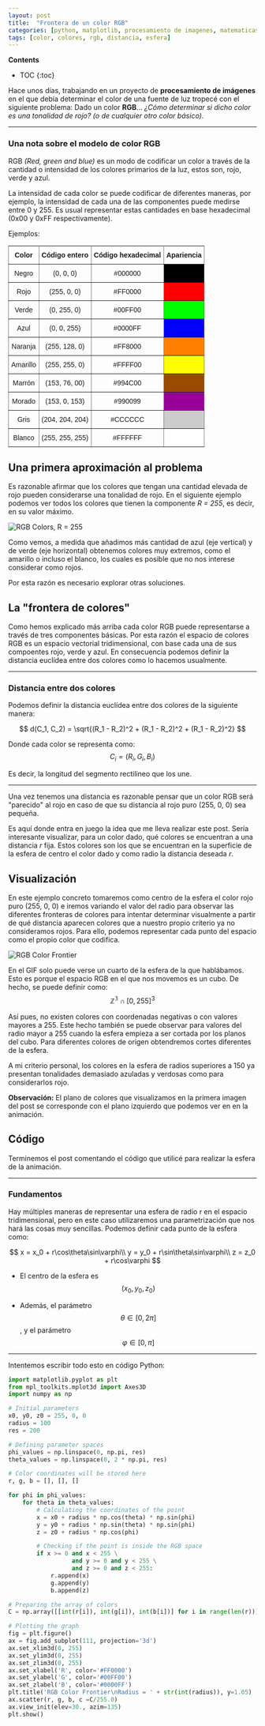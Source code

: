 ```yaml
---
layout: post
title:  "Frontera de un color RGB"
categories: [python, matplotlib, procesamiento de imagenes, matematicas]
tags: [color, colores, rgb, distancia, esfera]
---
```


**Contents**
* TOC
{:toc}

Hace unos días, trabajando en un proyecto de **procesamiento de imágenes** en el que debía determinar el color de una fuente de luz tropecé con el siguiente problema: Dado un color **RGB**... *¿Cómo determinar si dicho color es una tonalidad de rojo? (o de cualquier otro color básico).*

-----
### Una nota sobre el modelo de color RGB

RGB *(Red, green and blue)* es un modo de codificar un color a través de la cantidad o intensidad de los colores primarios de la luz, estos son, rojo, verde y azul.

La intensidad de cada color se puede codificar de diferentes maneras, por ejemplo, la intensidad de cada una de las componentes puede medirse entre 0 y 255. Es usual
representar estas cantidades en base hexadecimal (0x00 y 0xFF respectivamente).

Ejemplos:

<style type="text/css">
.tg  {border-collapse:collapse;border-spacing:0;}
.tg td{font-family:Arial, sans-serif;font-size:14px;padding:10px 5px;border-style:solid;border-width:1px;overflow:hidden;word-break:normal;border-color:black;}
.tg th{font-family:Arial, sans-serif;font-size:14px;font-weight:normal;padding:10px 5px;border-style:solid;border-width:1px;overflow:hidden;word-break:normal;border-color:black;}
.tg .tg-7zz7{background-color:#ffff00;border-color:inherit;text-align:center;vertical-align:top}
.tg .tg-hs0z{background-color:#ff0000;border-color:inherit;text-align:center;vertical-align:top}
.tg .tg-jqcb{background-color:#ff8000;border-color:inherit;text-align:center;vertical-align:top}
.tg .tg-tu2r{background-color:#cccccc;border-color:inherit;text-align:center;vertical-align:top}
.tg .tg-7bqb{background-color:#0000ff;border-color:inherit;text-align:center;vertical-align:top}
.tg .tg-c3ow{border-color:inherit;text-align:center;vertical-align:top}
.tg .tg-7btt{font-weight:bold;border-color:inherit;text-align:center;vertical-align:top}
.tg .tg-ksrh{background-color:#000000;border-color:inherit;text-align:center;vertical-align:top}
.tg .tg-ukt9{background-color:#00ff00;border-color:inherit;text-align:center;vertical-align:top}
.tg .tg-lrim{background-color:#994c00;border-color:inherit;text-align:center;vertical-align:top}
.tg .tg-517h{background-color:#990099;border-color:inherit;text-align:center;vertical-align:top}
.tg .tg-3xi5{background-color:#ffffff;border-color:inherit;text-align:center;vertical-align:top}
</style>
<table class="tg">
  <tr>
    <th class="tg-7btt">Color</th>
    <th class="tg-7btt">Código entero</th>
    <th class="tg-7btt">Código hexadecimal</th>
    <th class="tg-7btt">Apariencia</th>
  </tr>
  <tr>
    <td class="tg-c3ow">Negro</td>
    <td class="tg-c3ow">(0, 0, 0)</td>
    <td class="tg-c3ow">#000000</td>
    <td class="tg-ksrh"></td>
  </tr>
  <tr>
    <td class="tg-c3ow">Rojo</td>
    <td class="tg-c3ow">(255, 0, 0)</td>
    <td class="tg-c3ow">#FF0000</td>
    <td class="tg-hs0z"></td>
  </tr>
  <tr>
    <td class="tg-c3ow">Verde</td>
    <td class="tg-c3ow">(0, 255, 0)</td>
    <td class="tg-c3ow">#00FF00</td>
    <td class="tg-ukt9"></td>
  </tr>
  <tr>
    <td class="tg-c3ow">Azul</td>
    <td class="tg-c3ow">(0, 0, 255)</td>
    <td class="tg-c3ow">#0000FF</td>
    <td class="tg-7bqb"></td>
  </tr>
  <tr>
    <td class="tg-c3ow">Naranja</td>
    <td class="tg-c3ow">(255, 128, 0)</td>
    <td class="tg-c3ow">#FF8000</td>
    <td class="tg-jqcb"></td>
  </tr>
  <tr>
    <td class="tg-c3ow">Amarillo</td>
    <td class="tg-c3ow">(255, 255, 0)</td>
    <td class="tg-c3ow">#FFFF00</td>
    <td class="tg-7zz7"></td>
  </tr>
  <tr>
    <td class="tg-c3ow">Marrón</td>
    <td class="tg-c3ow">(153, 76, 00)</td>
    <td class="tg-c3ow">#994C00</td>
    <td class="tg-lrim"></td>
  </tr>
  <tr>
    <td class="tg-c3ow">Morado</td>
    <td class="tg-c3ow">(153, 0, 153)</td>
    <td class="tg-c3ow">#990099</td>
    <td class="tg-517h"></td>
  </tr>
  <tr>
    <td class="tg-c3ow">Gris</td>
    <td class="tg-c3ow">(204, 204, 204)</td>
    <td class="tg-c3ow">#CCCCCC</td>
    <td class="tg-tu2r"></td>
  </tr>
  <tr>
    <td class="tg-c3ow">Blanco</td>
    <td class="tg-c3ow">(255, 255, 255)</td>
    <td class="tg-c3ow">#FFFFFF</td>
    <td class="tg-3xi5"></td>
  </tr>
</table>

## Una primera aproximación al problema

Es razonable afirmar que los colores que tengan una cantidad elevada de rojo pueden considerarse una tonalidad de rojo. En el siguiente ejemplo podemos ver todos los colores que tienen la componente *R = 255*, es decir, en su valor máximo.

![RGB Colors, R = 255](/assets/r255.png)

Como vemos, a medida que añadimos más cantidad de azul (eje vertical) y de verde (eje horizontal) obtenemos colores muy extremos, como el amarillo o incluso el blanco, los cuales es posible que no nos interese considerar como rojos. 

Por esta razón es necesario explorar otras soluciones.

## La "frontera de colores"

Como hemos explicado más arriba cada color RGB puede representarse a través de tres componentes básicas. Por esta razón el espacio de colores RGB es un espacio vectorial tridimensional, con base cada una de sus compoentes rojo, verde y azul. En consecuencia podemos definir la distancia euclídea entre dos colores como lo hacemos usualmente.

----
### Distancia entre dos colores

Podemos definir la distancia euclídea entre dos colores de la siguiente manera:

$$
d(C_1, C_2) = \sqrt{(R_1 - R_2)^2 + (R_1 - R_2)^2 + (R_1 - R_2)^2}
$$

Donde cada color se representa como:
$$
C_i = (R_i, G_i, B_i)
$$

Es decir, la longitud del segmento rectilíneo que los une.

-----

Una vez tenemos una distancia es razonable pensar que un color RGB será "parecido" al rojo en caso de que su distancia al rojo puro (255, 0, 0) sea pequeña.

Es aquí donde entra en juego la idea que me lleva realizar este post. Sería interesante visualizar, para un color dado, qué colores se encuentran a una distancia *r* fija. Estos colores son los que se encuentran en la superficie de la esfera de centro el color dado y como radio la distancia deseada *r*.

## Visualización

En este ejemplo concreto tomaremos como centro de la esfera el color rojo puro (255, 0, 0) e iremos variando el valor del radio para observar las diferentes fronteras de colores para intentar determinar visualmente a partir de qué distancia aparecen colores que a nuestro propio criterio ya no consideramos rojos. Para ello, podemos representar cada punto del espacio como el propio color que codifica.

![RGB Color Frontier](/assets/color_frontier_rgb.gif)

En el GIF solo puede verse un cuarto de la esfera de la que hablábamos. Esto es porque el espacio RGB en el que nos movemos es un cubo. De hecho, se puede definir como:
$$
\mathbb{Z^3} \cap [0, 255]^3
$$

Así pues, no existen colores con coordenadas negativas o con valores mayores a 255. Este hecho también se puede observar para valores del radio mayor a 255 cuando la esfera empieza a ser cortada por los planos del cubo. Para diferentes colores de origen obtendremos cortes diferentes de la esfera.

A mi criterio personal, los colores en la esfera de radios superiores a 150 ya presentan tonalidades demasiado azuladas y verdosas como para considerarlos rojo.

**Observación:** El plano de colores que visualizamos en la primera imagen del post se corresponde con el plano izquierdo que podemos ver en en la animación.

## Código

Terminemos el post comentando el código que utilicé para realizar la esfera de la animación.

----

### Fundamentos

Hay múltiples maneras de representar una esfera de radio r en el espacio tridimensional, pero en este caso utilizaremos una parametrización que nos hará las cosas muy sencillas. Podemos definir cada punto de la esfera como:

$$
x = x_0 + r\cos\theta\sin\varphi\\
y = y_0 + r\sin\theta\sin\varphi\\
z = z_0 + r\cos\varphi
$$

- El centro de la esfera es 
$$(x_0, y_0, z_0)$$

- Además, el parámetro
$$
\theta \in [0, 2\pi]
$$
, y el parámetro 
$$\varphi \in [0, \pi]$$

-----

Intentemos escribir todo esto en código Python:

```python
import matplotlib.pyplot as plt
from mpl_toolkits.mplot3d import Axes3D
import numpy as np
```

```python
# Initial parameters
x0, y0, z0 = 255, 0, 0
radius = 100
res = 200

# Defining parameter spaces
phi_values = np.linspace(0, np.pi, res)
theta_values = np.linspace(0, 2 * np.pi, res)
```

```python
# Color coordinates will be stored here
r, g, b = [], [], []

for phi in phi_values:
    for theta in theta_values:
        # Calculating the coordinates of the point
        x = x0 + radius * np.cos(theta) * np.sin(phi)
        y = y0 + radius * np.sin(theta) * np.sin(phi)
        z = z0 + radius * np.cos(phi)

        # Checking if the point is inside the RGB space
        if x >= 0 and x < 255 \
                  and y >= 0 and y < 255 \
                  and z >= 0 and z < 255:
            r.append(x)
            g.append(y)
            b.append(z)
```
```python
# Preparing the array of colors
C = np.array([[int(r[i]), int(g[i]), int(b[i])] for i in range(len(r))])
```

```python
# Plotting the graph
fig = plt.figure()
ax = fig.add_subplot(111, projection='3d')
ax.set_xlim3d(0, 255)
ax.set_ylim3d(0, 255)
ax.set_zlim3d(0, 255)
ax.set_xlabel('R', color='#FF0000')
ax.set_ylabel('G', color='#00FF00')
ax.set_zlabel('B', color='#0000FF')
plt.title('RGB Color Frontier\nRadius = ' + str(int(radius)), y=1.05)
ax.scatter(r, g, b, c =C/255.0)
ax.view_init(elev=30., azim=135)
plt.show()

```